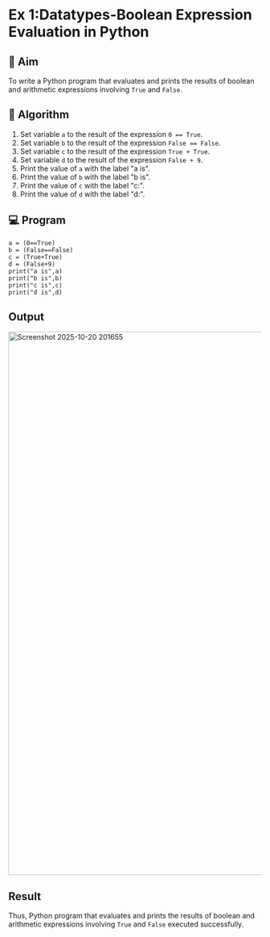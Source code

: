 
# Ex 1:Datatypes-Boolean Expression Evaluation in Python

## 🎯 Aim
To write a Python program that evaluates and prints the results of boolean and arithmetic expressions involving `True` and `False`.

## 🧠 Algorithm
1. Set variable `a` to the result of the expression `0 == True`.
2. Set variable `b` to the result of the expression `False == False`.
3. Set variable `c` to the result of the expression `True + True`.
4. Set variable `d` to the result of the expression `False + 9`.
5. Print the value of `a` with the label "a is".
6. Print the value of `b` with the label "b is".
7. Print the value of `c` with the label "c:".
8. Print the value of `d` with the label "d:".

## 💻 Program
```
a = (0==True)
b = (False==False)
c = (True+True)
d = (False+9)
print("a is",a)
print("b is",b)
print("c is",c)
print("d is",d)
```

## Output
<img width="1920" height="1080" alt="Screenshot 2025-10-20 201655" src="https://github.com/user-attachments/assets/d3cd521a-54cb-4a4c-b18a-3ca37aa8b5e0" />

## Result
Thus, Python program that evaluates and prints the results of boolean and arithmetic expressions involving `True` and `False` executed successfully.
